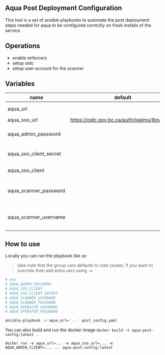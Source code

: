 ## Aqua Post Deployment Configuration

This tool is a set of ansible playbooks to automate the post deployment steps needed for aqua to be configured correctly on fresh installs of the service


## Operations

- enable enforcers
- setup oidc
- setup user account for the scanner

## Variables

|name|default|found_in|description|
|---|---|---|---|
|aqua_url| | group_vars | the base url to the aqua instance|
|aqua_sso_url|https://oidc.gov.bc.ca/auth/realms/8gyaubgq| group_vars | sso auth endpoint|
|aqua_admin_password|| env| the administrator password (env is `AQUA_ADMIN_PASSWORD`)|
|aqua_sso_client_secret|| env| the client secret for the aqua sso client (env is `AQUA_SSO_CLIENT_SECRET)`|
|aqua_sso_client|| env|the aqua sso client name (env is `AQUA_SSO_CLIENT`)|
|aqua_scanner_password||env|the password for the aqua scanner user account (env is `AQUA_SCANNER_PASSWORD`)|
|aqua_scanner_username||env|the username for the aqua scanner user account (env is `AQUA_SCANNER_USERNAME`)|

## How to use

Locally you can run the playbook like so
> take note that the group vars defaults to clab cluster, if you want to override then add extra vars using `-e`

```sh
# env
# AQUA_ADMIN_PASSWORD
# AQUA_SSO_CLIENT
# AQUA_SSO_CLIENT_SECRET
# AQUA_SCANNER_USERNAME
# AQUA_SCANNER_PASSWORD
# AQUA_OPERATOR_USERNAME
# AQUA_OPERATOR_PASSWORD

ansible-playbook -e aqua_url='...' post_config.yaml
```

You can also build and run the docker image
`docker build -t aqua-post-config:latest .`

`docker run -e aqua_url=... -e aqua_sso_url=... -e AQUA_ADMIN_CLIENT=... ... aqua-post-config:latest`


